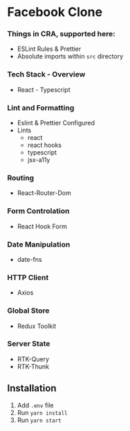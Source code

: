 # Facebook Clone

### Things in CRA, supported here:

- ESLint Rules & Prettier
- Absolute imports within `src` directory

### Tech Stack - Overview

- React - Typescript

### Lint and Formatting

- Eslint & Prettier Configured
- Lints
  - react
  - react hooks
  - typescript
  - jsx-a11y

### Routing

- React-Router-Dom

### Form Controlation

- React Hook Form

### Date Manipulation

- date-fns

### HTTP Client

- Axios

### Global Store

- Redux Toolkit

### Server State

- RTK-Query
- RTK-Thunk

## Installation

1. Add `.env` file
2. Run `yarn install`
3. Run `yarn start`
